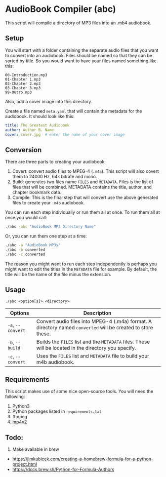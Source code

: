 # AudioBook Compiler (abc)

This script will compile a directory of MP3 files into an .mb4 audiobook.

## Setup

You will start with a folder containing the separate audio files that you want to convert into an audiobook. Files should be named so that they can be sorted by title. So you would want to have your files named something like this:

```
00-Introduction.mp3
01-Chapter 1.mp3
02-Chapter 2.mp3
03-Chapter 3.mp3
99-Outro.mp3
```

Also, add a cover image into this directory.

Create a file named `meta.yaml` that will contain the metadata for the audiobook. It should look like this:

```yaml
title: The Greatest Audiobook
author: Author B. Name
cover: cover.jpg  # enter the name of your cover image
```

## Conversion

There are three parts to creating your audiobook:

1. Covert: convert audio files to MPEG-4 (`.m4a`). This script will also covert them to 24000 Hz, 64k bitrate and mono.
2. Build: generates two files name `FILES` and `METADATA`. Files is the list of files that will be combined. METADATA contains the title, author, and chapter bookmark data.
3. Compile: This is the final step that will convert use the above generated files to create your `.m4b` audiobook.

You can run each step individually or run them all at once. To run them all at once you would call:

```sh
./abc -abc "AudioBook MP3 Directory Name"
```

Or, you can run them one step at a time:

```sh
./abc -a "AudioBook MP3s"
./abc -b converted
./abc -c converted
```

The reason you might want to run each step independently is perhaps you might want to edit the titles in the `METADATA` file for example. By default, the title will be the name of the file minus the extension.

## Usage

```shell
./abc <option[s]> <directory>
```

Options | Description
--- | ---
| `-a`, `--convert` | Convert audio files into MPEG-4 (.m4a) format. A directory named `converted` will be created to store these. |
| `-b`, `--build` | Builds the `FILES` list and the `METADATA` files. These will be located in the directory you specify. |
| `-c`, `--convert` | Uses the `FILES` list and `METADATA` file to build your m4b audiobook. |

## Requirements

This script makes use of some nice open-source tools. You will need the following:

1. Python3
2. Python packages listed in `requirements.txt`
3. ffmpeg
4. [mp4v2](https://code.google.com/archive/p/mp4v2/)

## Todo:

1. Make available in brew
  - https://jimkubicek.com/creating-a-homebrew-formula-for-a-python-project.html
  - https://docs.brew.sh/Python-for-Formula-Authors
